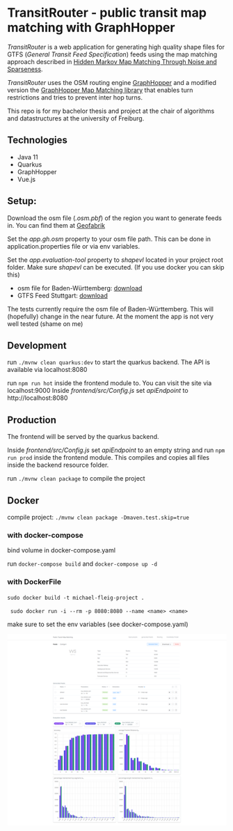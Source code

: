 # TransitRouter - public transit map matching with GraphHopper

*TransitRouter* is a web application for generating high quality shape files for GTFS (*General Transit Feed Specification*) feeds using the map matching approach described in [Hidden Markov Map Matching Through Noise and Sparseness](https://www.ismll.uni-hildesheim.de/lehre/semSpatial-10s/script/6.pdf).

*TransitRouter* uses the OSM routing engine [GraphHopper]() and a modified version the [GraphHopper Map Matching library]() that enables turn restrictions and tries to prevent inter hop turns.

This repo is for my bachelor thesis and project at the chair of algorithms and datastructures at the university of Freiburg.


## Technologies
- Java 11
- Quarkus
- GraphHopper
- Vue.js

## Setup:

Download the osm file (*.osm.pbf*) of the region you want to generate feeds in. You can find them at [Geofabrik](http://download.geofabrik.de/)

Set the *app.gh.osm* property to your osm file path. This can be done in application.properties file or via env variables.

Set the *app.evaluation-tool* property to *shapevl* located in your project root folder. Make sure *shapevl* can be executed. (If you use docker you can skip this)

- osm file for Baden-Württemberg: [download](http://download.geofabrik.de/europe/germany/baden-wuerttemberg-latest.osm.pbf)
- GTFS Feed Stuttgart: [download](https://www.openvvs.de/dataset/e66f03e4-79f2-41d0-90f1-166ca609e491/resource/bfbb59c7-767c-4bca-bbb2-d8d32a3e0378/download/vvs_gtfs.zip)

The tests currently require the osm file of Baden-Württemberg. This will (hopefully) change in the near future.
At the moment the app is not very well tested (shame on me)


## Development
run `./mvnw clean quarkus:dev` to start the quarkus backend. The API is available via localhost:8080

run `npm run hot` inside the frontend module to. You can visit the site via localhost:9000
Inside *frontend/src/Config.js* set *apiEndpoint* to http://localhost:8080


## Production
The frontend will be served by the quarkus backend.

Inside *frontend/src/Config.js* set *apiEndpoint* to an empty string and run `npm run prod` inside the frontend module. This compiles and copies all files inside the backend resource folder.

run `./mvnw clean package` to compile the project


## Docker
compile project: `./mvnw clean package -Dmaven.test.skip=true`

### with docker-compose
bind volume in docker-compose.yaml

run `docker-compose build` and `docker-compose up -d`

### with DockerFile
`sudo docker build -t michael-fleig-project .`

`
sudo docker run -i --rm -p 8080:8080 --name <name> <name>`

make sure to set the env variables (see docker-compose.yaml)

![](webapp.png)
 